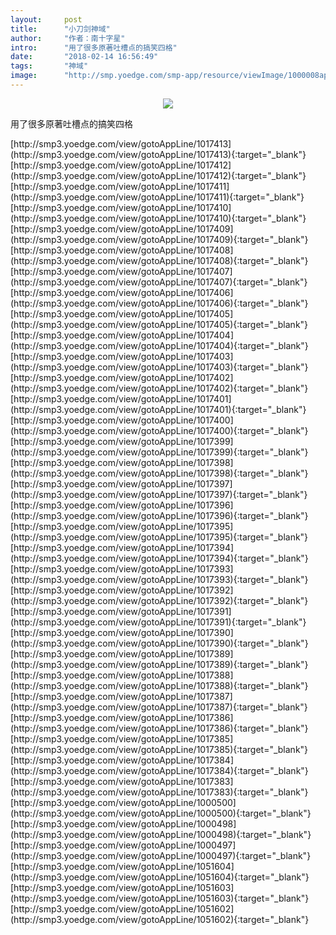```yaml
---
layout:     post
title:      "小刀剑神域"
author:     "作者：南十字星"
intro:      "用了很多原著吐槽点的搞笑四格"
date:       "2018-02-14 16:56:49"
tags:       "神域"
image:      "http://smp.yoedge.com/smp-app/resource/viewImage/1000008appline.png"
---
```

<div style="text-align: center">
<p><img src="http://smp.yoedge.com/smp-app/resource/viewImage/1000008appline.png"/></p>
</div>
<p class="post-meta">
<span>用了很多原著吐槽点的搞笑四格</span>
</p>
[http://smp3.yoedge.com/view/gotoAppLine/1017413](http://smp3.yoedge.com/view/gotoAppLine/1017413){:target="_blank"}
[http://smp3.yoedge.com/view/gotoAppLine/1017412](http://smp3.yoedge.com/view/gotoAppLine/1017412){:target="_blank"}
[http://smp3.yoedge.com/view/gotoAppLine/1017411](http://smp3.yoedge.com/view/gotoAppLine/1017411){:target="_blank"}
[http://smp3.yoedge.com/view/gotoAppLine/1017410](http://smp3.yoedge.com/view/gotoAppLine/1017410){:target="_blank"}
[http://smp3.yoedge.com/view/gotoAppLine/1017409](http://smp3.yoedge.com/view/gotoAppLine/1017409){:target="_blank"}
[http://smp3.yoedge.com/view/gotoAppLine/1017408](http://smp3.yoedge.com/view/gotoAppLine/1017408){:target="_blank"}
[http://smp3.yoedge.com/view/gotoAppLine/1017407](http://smp3.yoedge.com/view/gotoAppLine/1017407){:target="_blank"}
[http://smp3.yoedge.com/view/gotoAppLine/1017406](http://smp3.yoedge.com/view/gotoAppLine/1017406){:target="_blank"}
[http://smp3.yoedge.com/view/gotoAppLine/1017405](http://smp3.yoedge.com/view/gotoAppLine/1017405){:target="_blank"}
[http://smp3.yoedge.com/view/gotoAppLine/1017404](http://smp3.yoedge.com/view/gotoAppLine/1017404){:target="_blank"}
[http://smp3.yoedge.com/view/gotoAppLine/1017403](http://smp3.yoedge.com/view/gotoAppLine/1017403){:target="_blank"}
[http://smp3.yoedge.com/view/gotoAppLine/1017402](http://smp3.yoedge.com/view/gotoAppLine/1017402){:target="_blank"}
[http://smp3.yoedge.com/view/gotoAppLine/1017401](http://smp3.yoedge.com/view/gotoAppLine/1017401){:target="_blank"}
[http://smp3.yoedge.com/view/gotoAppLine/1017400](http://smp3.yoedge.com/view/gotoAppLine/1017400){:target="_blank"}
[http://smp3.yoedge.com/view/gotoAppLine/1017399](http://smp3.yoedge.com/view/gotoAppLine/1017399){:target="_blank"}
[http://smp3.yoedge.com/view/gotoAppLine/1017398](http://smp3.yoedge.com/view/gotoAppLine/1017398){:target="_blank"}
[http://smp3.yoedge.com/view/gotoAppLine/1017397](http://smp3.yoedge.com/view/gotoAppLine/1017397){:target="_blank"}
[http://smp3.yoedge.com/view/gotoAppLine/1017396](http://smp3.yoedge.com/view/gotoAppLine/1017396){:target="_blank"}
[http://smp3.yoedge.com/view/gotoAppLine/1017395](http://smp3.yoedge.com/view/gotoAppLine/1017395){:target="_blank"}
[http://smp3.yoedge.com/view/gotoAppLine/1017394](http://smp3.yoedge.com/view/gotoAppLine/1017394){:target="_blank"}
[http://smp3.yoedge.com/view/gotoAppLine/1017393](http://smp3.yoedge.com/view/gotoAppLine/1017393){:target="_blank"}
[http://smp3.yoedge.com/view/gotoAppLine/1017392](http://smp3.yoedge.com/view/gotoAppLine/1017392){:target="_blank"}
[http://smp3.yoedge.com/view/gotoAppLine/1017391](http://smp3.yoedge.com/view/gotoAppLine/1017391){:target="_blank"}
[http://smp3.yoedge.com/view/gotoAppLine/1017390](http://smp3.yoedge.com/view/gotoAppLine/1017390){:target="_blank"}
[http://smp3.yoedge.com/view/gotoAppLine/1017389](http://smp3.yoedge.com/view/gotoAppLine/1017389){:target="_blank"}
[http://smp3.yoedge.com/view/gotoAppLine/1017388](http://smp3.yoedge.com/view/gotoAppLine/1017388){:target="_blank"}
[http://smp3.yoedge.com/view/gotoAppLine/1017387](http://smp3.yoedge.com/view/gotoAppLine/1017387){:target="_blank"}
[http://smp3.yoedge.com/view/gotoAppLine/1017386](http://smp3.yoedge.com/view/gotoAppLine/1017386){:target="_blank"}
[http://smp3.yoedge.com/view/gotoAppLine/1017385](http://smp3.yoedge.com/view/gotoAppLine/1017385){:target="_blank"}
[http://smp3.yoedge.com/view/gotoAppLine/1017384](http://smp3.yoedge.com/view/gotoAppLine/1017384){:target="_blank"}
[http://smp3.yoedge.com/view/gotoAppLine/1017383](http://smp3.yoedge.com/view/gotoAppLine/1017383){:target="_blank"}
[http://smp3.yoedge.com/view/gotoAppLine/1000500](http://smp3.yoedge.com/view/gotoAppLine/1000500){:target="_blank"}
[http://smp3.yoedge.com/view/gotoAppLine/1000498](http://smp3.yoedge.com/view/gotoAppLine/1000498){:target="_blank"}
[http://smp3.yoedge.com/view/gotoAppLine/1000497](http://smp3.yoedge.com/view/gotoAppLine/1000497){:target="_blank"}
[http://smp3.yoedge.com/view/gotoAppLine/1051604](http://smp3.yoedge.com/view/gotoAppLine/1051604){:target="_blank"}
[http://smp3.yoedge.com/view/gotoAppLine/1051603](http://smp3.yoedge.com/view/gotoAppLine/1051603){:target="_blank"}
[http://smp3.yoedge.com/view/gotoAppLine/1051602](http://smp3.yoedge.com/view/gotoAppLine/1051602){:target="_blank"}


